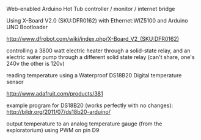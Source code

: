 Web-enabled Arduino Hot Tub controller / monitor / internet bridge

Using X-Board V2.0 (SKU:DFR0162) with Ethernet:WIZ5100 and Arduino UNO Bootloader

http://www.dfrobot.com/wiki/index.php/X-Board_V2_(SKU:DFR0162)

controlling a 3800 watt electric heater through a solid-state relay, and an electric water pump through a different solid state relay (can't share, one's 240v the other is 120v)

reading temperature using a Waterproof DS18B20 Digital temperature sensor

http://www.adafruit.com/products/381

example program for DS18B20 (works perfectly with no changes):
http://bildr.org/2011/07/ds18b20-arduino/

output temperature to an analog temperature gauge (from the exploratorium) using PWM on pin D9
